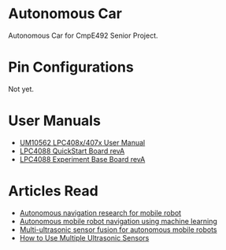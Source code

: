 # Autonomous Car

Autonomous Car for CmpE492 Senior Project.

# Pin Configurations

Not yet.

# User Manuals

- [UM10562 LPC408x/407x User Manual](https://www.nxp.com/docs/en/user-guide/UM10562.pdf)
- [LPC4088 QuickStart Board revA](https://os.mbed.com/media/uploads/flirflashlight/lpc4088_quickstart_board_rev_a.pdf)
- [LPC4088 Experiment Base Board revA](https://www.embeddedartists.com/wp-content/uploads/2018/06/LPC4088_Experiment_Base_Board_revA.pdf)

# Articles Read

- [Autonomous navigation research for mobile robot](https://ieeexplore.ieee.org/document/6357893)
- [Autonomous mobile robot navigation using machine learning](https://ieeexplore.ieee.org/document/6419894)
- [Multi-ultrasonic sensor fusion for autonomous mobile robots](http://www8.cs.umu.se/research/ifor/dl/Sensors/Multi-ultrasonic%20sensor%20fusion%20for%20autonomous%20mobile%20robots.pdf)
- [How to Use Multiple Ultrasonic Sensors](https://www.maxbotix.com/tutorials1/031-using-multiple-ultrasonic-sensors.htm)
